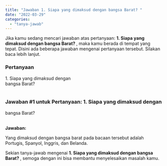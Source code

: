 ```yaml
---
title: "Jawaban 1. Siapa yang dimaksud dengan bangsa Barat? ​"
date: "2022-03-29"
categories: 
  - "tanya-jawab"
---
```


Jika kamu sedang mencari jawaban atas pertanyaan: **1\. Siapa yang dimaksud dengan bangsa Barat? ​**, maka kamu berada di tempat yang tepat. Disini ada beberapa jawaban mengenai pertanyaan tersebut. Silakan baca lebih lanjut.

### Pertanyaan

1\. Siapa yang dimaksud dengan  
bangsa Barat?  
​

### Jawaban #1 untuk Pertanyaan: 1. Siapa yang dimaksud dengan  
bangsa Barat?  
​

**Jawaban:**

Yang dimaksud dengan bangsa barat pada bacaan tersebut adalah Portugis, Spanyol, Inggris, dan Belanda.

Sekian tanya-jawab mengenai **1\. Siapa yang dimaksud dengan bangsa Barat? ​**, semoga dengan ini bisa membantu menyelesaikan masalah kamu.
